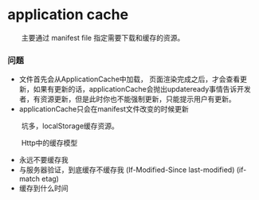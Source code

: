 # application cache

  &emsp;&emsp;主要通过 manifest file 指定需要下载和缓存的资源。

### 问题

  - 文件首先会从ApplicationCache中加载， 页面渲染完成之后，才会查看更新，如果有更新的话，applicationCache会抛出updateready事情告诉开发者，有资源更新，但是此时你也不能强制更新，只能提示用户有更新。
  - applicationCache只会在manifest文件改变的时候更新

  &emsp;&emsp;坑多，localStorage缓存资源。

  &emsp;&emsp;Http中的缓存模型

  - 永远不要缓存我 
  - 与服务器验证，到底缓存不缓存我 (If-Modified-Since last-modified) (if-match etag)
  - 缓存到什么时间
  
